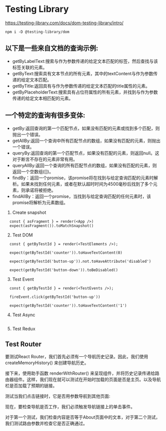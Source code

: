 # Testing Library
https://testing-library.com/docs/dom-testing-library/intro/

```
npm i -D @testing-library/dom
```

## 以下是一些来自文档的查询示例:
- getByLabelText:搜索与作为参数传递的给定文本匹配的标签，然后查找与该标签关联的元素。
- getByText:搜索具有文本节点的所有元素，其中的textContent与作为参数传递的给定文本匹配。
- getByTitle:返回具有与作为参数传递的给定文本匹配的title属性的元素。
- getByPlaceholderText:搜索具有占位符属性的所有元素，并找到与作为参数传递的给定文本相匹配的元素。

## 一个特定的查询有很多变体:
- getBy:返回查询的第一个匹配节点，如果没有匹配的元素或找到多个匹配，则抛出一个错误。
- getAllBy:返回一个查询中所有匹配节点的数组，如果没有匹配的元素，则抛出一个错误。
- queryBy:返回查询的第一个匹配节点，如果没有匹配的元素，则返回null。这对于断言不存在的元素非常有用。
- queryAllBy:返回一个查询的所有匹配节点的数组，如果没有匹配的元素，则返回一个空数组([])。
- findBy：返回一个promise，该promise将在找到与给定查询匹配的元素时解析。如果未找到任何元素，或者在默认超时时间为4500毫秒后找到了多个元素，则承诺将被拒绝。
- findAllBy：返回一个promise，当找到与给定查询匹配的任何元素时，该promise将解析为元素数组。


1. Create snapshot
```
  const { asFragment } = render(<App />)
  expect(asFragment()).toMatchSnapshot()
```

2. Test DOM
```
  const { getByTestId } = render(<TestElements />); 

  expect(getByTestId('counter')).toHaveTextContent(0)
  
  expect(getByTestId('button-up')).not.toHaveAttribute('disabled')
  
  expect(getByTestId('button-down')).toBeDisabled()
```


3. Test Event
```
  const { getByTestId } = render(<TestEvents />); 
    
  fireEvent.click(getByTestId('button-up'))

  expect(getByTestId('counter')).toHaveTextContent('1')
```

4. Test Async
```
```

5. Test Redux



## Test Router
要测试React Router，我们首先必须有一个导航历史记录。因此，我们使用 createMemoryHistory() 来创建导航历史。

接下来，使用助手函数 renderWithRouter() 来呈现组件，并将历史记录传递给路由器组件。这样，我们现在就可以测试在开始时加载的页面是否是主页。以及导航栏是否加载了预期的链接。

测试当我们点击链接时，它是否用参数导航到其他页面:

现在，要检查导航是否工作，我们必须触发导航链接上的单击事件。

对于第一个测试，我们检查内容是否等于About页面中的文本，对于第二个测试，我们测试路由参数并检查它是否正确通过。
